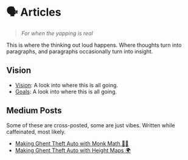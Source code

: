 # 🗣️ Articles

> *For when the yapping is real*

This is where the thinking out loud happens. Where thoughts turn into paragraphs, and paragraphs occasionally turn into insight.

## Vision

- [Vision](vision.md): A look into where this is all going.
- [Goals](goals.md): A look into where this is all going.

## Medium Posts

Some of these are cross-posted, some are just vibes. Written while caffeinated, most likely.

- [Making Ghent Theft Auto with Monk Math 🧘‍♂️](https://medium.com/@lucas.selfslagh/making-ghent-theft-auto-with-monk-math-45464ea1de02)
- [Making Ghent Theft Auto with Height Maps 🌍](https://medium.com/ghent-theft-auto/making-ghent-theft-auto-with-height-maps-5b7400f6ce56)
